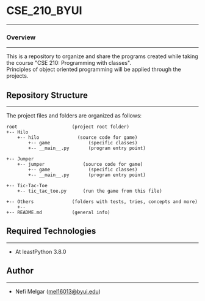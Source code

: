 # CSE_210_BYUI
<hr>
<h3>Overview</h3>
<hr>
<p>This is a repository to organize and share the programs created while taking the course "CSE 210: Programming with classes". <br>
Principles of object oriented programming will be applied through the projects. <br>
</p>


## Repository Structure
---
The project files and folders are organized as follows:
```
root                    (project root folder)
+-- Hilo
    +-- hilo              (source code for game)
        +-- game              (specific classes)
        +-- __main__.py       (program entry point)

+-- Jumper
    +-- jumper              (source code for game)
        +-- game              (specific classes)
        +-- __main__.py       (program entry point)

+-- Tic-Tac-Toe
    +-- tic_tac_toe.py      (run the game from this file)

+-- Others              (folders with tests, tries, concepts and more)
    +-- 
+-- README.md           (general info)
```

## Required Technologies
---
* At leastPython 3.8.0

## Author
---
* Nefi Melgar (mel16013@byui.edu)


